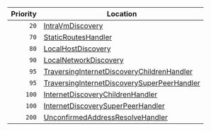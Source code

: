 | Priority | Location                                                                                                                                                     |
|---------:|--------------------------------------------------------------------------------------------------------------------------------------------------------------|
|     `20` | [IntraVmDiscovery](drasyl-core/src/main/java/org/drasyl/handler/discovery/IntraVmDiscovery.java)                                                             |
|     `70` | [StaticRoutesHandler](drasyl-core/src/main/java/org/drasyl/handler/remote/StaticRoutesHandler.java)                                                          |
|     `80` | [LocalHostDiscovery](drasyl-core/src/main/java/org/drasyl/handler/remote/LocalHostDiscovery.java)                                                            |
|     `90` | [LocalNetworkDiscovery](drasyl-core/src/main/java/org/drasyl/handler/remote/LocalNetworkDiscovery.java)                                                      |
|     `95` | [TraversingInternetDiscoveryChildrenHandler](drasyl-core/src/main/java/org/drasyl/handler/remote/internet/TraversingInternetDiscoveryChildrenHandler.java)   |
|     `95` | [TraversingInternetDiscoverySuperPeerHandler](drasyl-core/src/main/java/org/drasyl/handler/remote/internet/TraversingInternetDiscoverySuperPeerHandler.java) |
|    `100` | [InternetDiscoveryChildrenHandler](drasyl-core/src/main/java/org/drasyl/handler/remote/internet/InternetDiscoveryChildrenHandler.java)                       |
|    `100` | [InternetDiscoverySuperPeerHandler](drasyl-core/src/main/java/org/drasyl/handler/remote/internet/InternetDiscoverySuperPeerHandler.java)                     |
|    `200` | [UnconfirmedAddressResolveHandler](drasyl-core/src/main/java/org/drasyl/handler/remote/internet/UnconfirmedAddressResolveHandler.java)                       |
